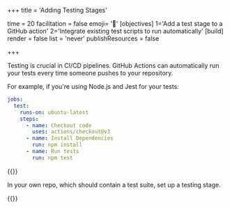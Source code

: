 +++
title = 'Adding Testing Stages'

time = 20
facilitation = false
emoji= '🧩'
[objectives]
    1='Add a test stage to a GitHub action'
    2='Integrate existing test scripts to run automatically'
[build]
  render = false
  list = 'never'
  publishResources = false

+++

Testing is crucial in CI/CD pipelines. GitHub Actions can automatically run your tests every time someone pushes to your repository.

For example, if you're using Node.js and Jest for your tests:

```yaml
jobs:
  test:
    runs-on: ubuntu-latest
    steps:
      - name: Checkout code
        uses: actions/checkout@v3
      - name: Install Dependencies
        run: npm install
      - name: Run tests
        run: npm test
```

{{<note type="activity" title="Try it yourself">}}

In your own repo, which should contain a test suite, set up a testing stage.

{{</note>}}
